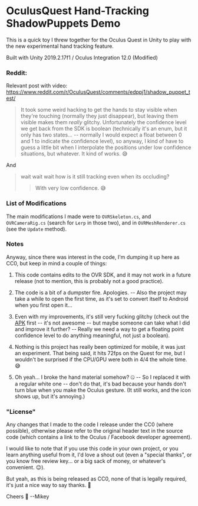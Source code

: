 # OculusQuest Hand-Tracking ShadowPuppets Demo
This is a quick toy I threw together for the Oculus Quest in Unity to play with the new experimental hand tracking feature.

Built with Unity 2019.2.17f1 / Oculus Integration 12.0 (Modified)

### Reddit:
 Relevant post with video: https://www.reddit.com/r/OculusQuest/comments/edppj1/shadow_puppet_test/

> It took some weird hacking to get the hands to stay visible when they're touching (normally they just disappear), but leaving them visible makes them *really* glitchy. Unfortunately the confidence level we get back from the SDK is boolean (technically it's an enum, but it only has two states... -- normally I would expect a float between 0 and 1 to indicate the confidence level), so anyway, I kind of have to guess a little bit when I interpolate the positions under low confidence situations, but whatever. It kind of works. 😅

And
> wait wait wait how is it still tracking even when its occluding?
>> With very low confidence. 😅

### List of Modifications

The main modifications I made were to `OVRSkeleton.cs`, and `OVRCameraRig.cs` (search for `Lerp` in those two), and in `OVRMeshRenderer.cs` (see the `Update` method).

### Notes

Anyway, since there was interest in the code, I'm dumping it up here as CC0, but keep in mind a couple of things:

  1. This code contains edits to the OVR SDK, and it may not work in a future release (not to mention, this is probably not a good practice).

  2. The code is a bit of a dumpster fire.  Apologies. -- Also the project may take a while to open the first time, as it's set to convert itself to Android when you first open it...

  3. Even with my improvements, it's still very fucking glitchy (check out the [APK](https://github.com/BrainSlugs83/OculusQuest-ShadowPuppets/releases/tag/0.1) first -- it's not awesome -- but maybe someone can take what I did and improve it further? -- Really we need a way to get a floating point confidence level to do anything meaningful, not just a boolean).

  4. Nothing is this project has really been optimized for mobile, it was just an experiment.  That being said, it hits 72fps on the Quest for me, but I wouldn't be surprised if the CPU/GPU were both in 4/4 the whole time. 😅

  5. Oh yeah... I broke the hand material somehow? 🤐 -- So I replaced it with a regular white one -- don't do that, it's bad because your hands don't turn blue when you make the Oculus gesture. (It still works, and the icon shows up, but it's annoying.)

### "License"
Any changes that I made to the code I release under the CC0 (where possible), otherwise please refer to the original header text in the source code (which contains a link to the Oculus / Facebook developer agreement).

I would like to note that if you use this code in your own project, or you learn anything useful from it, I'd love a shout out (even a "special thanks", or you know free review key... or a big sack of money, or whatever's convenient. 😉).

But yeah, as this is being released as CC0, none of that is legally required, it's just a nice way to say thanks. 🙂

Cheers 🍻
--Mikey